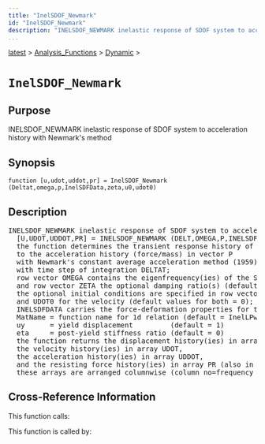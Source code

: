 ```yaml
---
title: "InelSDOF_Newmark"
id: "InelSDOF_Newmark"
description: "INELSDOF_NEWMARK inelastic response of SDOF system to acceleration history with Newmark's method"
...
```


<!-- <a name="_top"></a> -->
<!-- <div><a href="../../../.autoindex.md">Home</a> &gt;  -->
 <a href="#">latest</a> &gt; <a href="#">Analysis_Functions</a> &gt; <a href=".autoindex.md">Dynamic</a> &gt; 
<!-- InelSDOF_Newmark.m</div> -->

<!--<table width="100%"><tr><td align="left"><a href="../../../.autoindex.md"><img alt="<" border="0" src="../../../left.png">&nbsp;Master index</a></td>
<td align="right"><a href=".autoindex.md">Index for latest\Analysis_Functions\Dynamic&nbsp;<img alt=">" border="0" src="../../../right.png"></a></td></tr></table>-->
# `InelSDOF_Newmark`



## <a name="_name"></a>Purpose


INELSDOF_NEWMARK inelastic response of SDOF system to acceleration history with Newmark's method

<!-- <div class="box"><strong>INELSDOF_NEWMARK inelastic response of SDOF system to acceleration history with Newmark's method</strong></div> -->

## <a name="_synopsis"></a>Synopsis

`function [u,udot,uddot,pr] = InelSDOF_Newmark (Deltat,omega,p,InelSDFData,zeta,u0,udot0)` 

## Description


<pre class="comment">INELSDOF_NEWMARK inelastic response of SDOF system to acceleration history with Newmark's method
  [U,UDOT,UDDOT,PR] = INELSDOF_NEWMARK (DELT,OMEGA,P,INELSDFDATA,ZETA,U0,UDOT0)
  the function determines the transient response history of an inelastic SDOF system
  to the acceleration history (force/mass) in vector P
  with Newmark's constant average acceleration method (1959)
  with time step of integration DELTAT;
  row vector OMEGA contains the eigenfrequency(ies) of the SDOF system,
  and row vector ZETA the optional damping ratio(s) (default = 0);
  the optional initial conditions are specified in row vectors U0 for the displacement
  and UDOT0 for the velocity (default values for both = 0);
  INELSDFDATA carries the force-deformation properties for the inelastic SDOF system:
  MatName = function name for 1d relation (default = InelLPwLH1dMat)
  uy      = yield displacement         (default = 1)
  eta     = post-yield stiffness ratio (default = 0)
  the function returns the displacement history(ies) in array U,
  the velocity history(ies) in array UDOT,
  the acceleration history(ies) in array UDDOT,
  and the resisting force history(ies) in array PR (also in the form force/mass!);
  these arrays are arranged columnwise (column no=frequency no)</pre>
<!-- <div class="fragment"><pre class="comment">INELSDOF_NEWMARK inelastic response of SDOF system to acceleration history with Newmark's method
  [U,UDOT,UDDOT,PR] = INELSDOF_NEWMARK (DELT,OMEGA,P,INELSDFDATA,ZETA,U0,UDOT0)
  the function determines the transient response history of an inelastic SDOF system
  to the acceleration history (force/mass) in vector P
  with Newmark's constant average acceleration method (1959)
  with time step of integration DELTAT;
  row vector OMEGA contains the eigenfrequency(ies) of the SDOF system,
  and row vector ZETA the optional damping ratio(s) (default = 0);
  the optional initial conditions are specified in row vectors U0 for the displacement
  and UDOT0 for the velocity (default values for both = 0);
  INELSDFDATA carries the force-deformation properties for the inelastic SDOF system:
  MatName = function name for 1d relation (default = InelLPwLH1dMat)
  uy      = yield displacement         (default = 1)
  eta     = post-yield stiffness ratio (default = 0)
  the function returns the displacement history(ies) in array U,
  the velocity history(ies) in array UDOT,
  the acceleration history(ies) in array UDDOT,
  and the resisting force history(ies) in array PR (also in the form force/mass!);
  these arrays are arranged columnwise (column no=frequency no)</pre></div> -->

<!-- crossreference -->
## <a name="_cross"></a>Cross-Reference Information

This function calls:
<ul style="list-style-image:url(../../../matlabicon.gif)">
</ul>

This function is called by:
<ul style="list-style-image:url(../../../matlabicon.gif)">
</ul>
<!-- crossreference -->




<!-- <hr><address>Generated on Mon 15-Feb-2021 18:38:47 by <strong><a href="http://www.artefact.tk/software/matlab/m2html/" title="Matlab Documentation in HTML">m2html</a></strong> &copy; 2005</address> -->